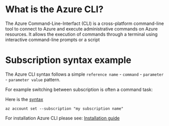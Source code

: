 # What is the Azure CLI?

The Azure Command-Line-Interfact (CLI) is a cross-platform command-line tool to connect to Azure
and execute administrative commands on Azure resources. It allows the execution of commands through
a terminal using interactive command-line prompts or a script

# Subscription syntax example

The Azure CLI syntax follows a simple `reference name` - `command` - `parameter` - `parameter value`
pattern.

For example switching between subscription is often a command task:

Here is the [syntax](https://docs.microsoft.com/en-us/cli/azure/what-is-azure-cli)

````Azure CLI
az account set --subscription "my subscription name"
````

For installation Azure CLI please see: [Installation guide](https://github.com/surawut-jirasaktavee/microsoft-azure-learning/blob/main/azure-command-line/install.md)

